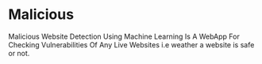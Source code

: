 # Malicious
Malicious Website Detection Using Machine Learning Is A WebApp For Checking Vulnerabilities Of Any Live Websites i.e weather a website is safe or not.
